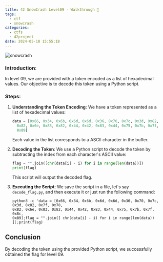 ```yaml
---
title: 42 SnowCrash Level09 - Walkthrough 👾
tags:
  - ctf
  - snowcrash
categories:
  - ctfs
  - 42project
date: 2024-05-18 15:55:18
---
```


![snowcrash](/images/snowcrash.png)

### Introduction:

In level 09, we are provided with a token encoded as a list of hexadecimal values. Our objective is to decode this token using a Python script.

### Steps:

1. **Understanding the Token Encoding:**
   We have a token represented as a list of hexadecimal values:
   ```python
   data = [0x66, 0x34, 0x6b, 0x6d, 0x6d, 0x36, 0x70, 0x7c, 0x3d, 0x82, 0x7f, 0x70,
     0x82, 0x6e, 0x83, 0x82, 0x44, 0x42, 0x83, 0x44, 0x75, 0x7b, 0x7f, 0x8c,
     0x89]
    ```
    Each value in the list corresponds to a ASCII character in the buffer.

2. **Decoding the Token**:
    We use a Python script to decode the token by subtracting the index from each character's ASCII value:
    ```python
    flag = "".join([chr(data[i] - i) for i in range(len(data))])
    print(flag)
    ```
    This script will output the decoded flag.

3. **Executing the Script**:
    We save the script in a file, let's say `decode_flag.py`, and then execute it or just run the following command:
    ```shell
    python3 -c 'data = [0x66, 0x34, 0x6b, 0x6d, 0x6d, 0x36, 0x70, 0x7c, 0x3d, 0x82, 0x7f, 0x70,
    0x82, 0x6e, 0x83, 0x82, 0x44, 0x42, 0x83, 0x44, 0x75, 0x7b, 0x7f, 0x8c,
    0x89];flag = "".join([ chr(data[i] - i) for i in range(len(data)) ]);print(flag)
    ```

## Conclusion
By decoding the token using the provided Python script, we successfully obtained the flag for level 09.
